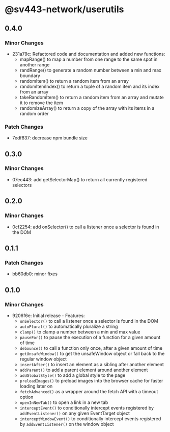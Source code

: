 # @sv443-network/userutils

## 0.4.0

### Minor Changes

- 231a79c: Refactored code and documentation and added new functions:
  - mapRange() to map a number from one range to the same spot in another range
  - randRange() to generate a random number between a min and max boundary
  - randomItem() to return a random item from an array
  - randomItemIndex() to return a tuple of a random item and its index from an array
  - takeRandomItem() to return a random item from an array and mutate it to remove the item
  - randomizeArray() to return a copy of the array with its items in a random order

### Patch Changes

- 7edf837: decrease npm bundle size

## 0.3.0

### Minor Changes

- 07ec443: add getSelectorMap() to return all currently registered selectors

## 0.2.0

### Minor Changes

- 0cf2254: add onSelector() to call a listener once a selector is found in the DOM

## 0.1.1

### Patch Changes

- bb60db0: minor fixes

## 0.1.0

### Minor Changes

- 9206f6e: Initial release - Features:
  - `onSelector()` to call a listener once a selector is found in the DOM
  - `autoPlural()` to automatically pluralize a string
  - `clamp()` to clamp a number between a min and max value
  - `pauseFor()` to pause the execution of a function for a given amount of time
  - `debounce()` to call a function only once, after a given amount of time
  - `getUnsafeWindow()` to get the unsafeWindow object or fall back to the regular window object
  - `insertAfter()` to insert an element as a sibling after another element
  - `addParent()` to add a parent element around another element
  - `addGlobalStyle()` to add a global style to the page
  - `preloadImages()` to preload images into the browser cache for faster loading later on
  - `fetchAdvanced()` as a wrapper around the fetch API with a timeout option
  - `openInNewTab()` to open a link in a new tab
  - `interceptEvent()` to conditionally intercept events registered by `addEventListener()` on any given EventTarget object
  - `interceptWindowEvent()` to conditionally intercept events registered by `addEventListener()` on the window object
